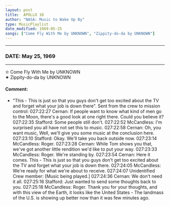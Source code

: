 ```yaml
---
layout: post
title:  APOLLO 10
author: "NASA: Music to Wake Up By"
type: MusicPlaylist
date_modified: 1969-05-25
songs: ["Come Fly With Me by UNKNOWN", "Zippity-do-da by UNKNOWN"]
---
```


----
### DATE: May 25, 1969
----
✫ Come Fly With Me by UNKNOWN  &nbsp;<br />
✷ Zippity-do-da by UNKNOWN

#### Comment:
* "This - This is just so that you guys don't get too excited about the TV and forget what your job is down there". Sent from the crew to mission control: 027:22:27 Cernan: If people want to know what kind of men go to the Moon, there's a good look at one right there. Could you believe it? 027:22:35 Stafford: Some people still don't. 027:22:52 McCandless: I'm surprised you all have not set this to music. 027:22:58 Cernan: Oh, you want music, Well, we'll give you some music at the conclusion here. 027:23:10 Stafford: Okay. We'll take you back outside now. 027:23:14 McCandless: Roger. 027:23:28 Cernan: While Tom shows you that, we've got another little rendition we'd like to put your way. 027:23:33 McCandless: Roger. We're standing by. 027:23:54 Cernan: Here it comes. This - This is just so that you guys don't get too excited about the TV and forget what your job is down there. 027:24:05 McCandless: We're ready for what we're about to receive. 027:24:07 Unidentified Crew member: [Music being played.] 027:24:36 Cernan: We don't need it all. 027:25:16 Stafford: Just wanted to send some thoughts back to you. 027:25:18 McCandless: Roger. Thank you for your thoughts, and with this view of the Earth, it looks like the United States - The landmass of the U.S. is showing up better now than it was few minutes ago.



<br/>
<center>
	<a target="_blank"
	   href="https://twitter.com/intent/tweet?hashtags=Space,NASA,Playlist,NASAWakeupCalls,SpaceProgram&text={{ page.author}}, '{{ page.songs.first }}' {{ page.title }}, {{ page.date | date: '%B %d, %Y' }}. {{ site.url }}{{ page.url }}&via=nasawakeupcalls"><i class="fab fa-twitter" alt="Tweet this page" style="font-size: 1.3em;"></i></a>
	&nbsp; 	<i class="fas fa-user-astronaut" style="font-size: 1.5em;"></i> &nbsp;
    <a id="custom_amazon_link"
       type="amzn" search="#"
       category="popular music">
    <i class="fab fa-amazon" style="font-size: 1.3em;"></i></a>
</center>

<!-- Randomly resolve an individual entry from a song array -->
<script src="/assets/javascript/seedrandom.min.js"></script>
<script>
  var wake_me_up = ["Come Fly With Me by UNKNOWN", "Zippity-do-da by UNKNOWN"];
  var prng = new Math.seedrandom();
  function randomSong() {
    song = wake_me_up[Math.floor(Math.random() * wake_me_up.length)];
    var amazon_link = document.getElementById("custom_amazon_link");
    amazon_link.setAttribute("search", song);
  }
  window.onload = randomSong();
</script>
